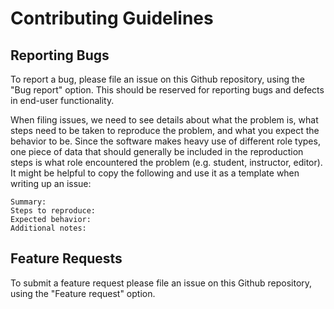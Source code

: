 # Contributing Guidelines

## Reporting Bugs

To report a bug, please file an issue on this Github repository, using the "Bug report" option. This should be reserved for reporting bugs and defects in end-user functionality.

When filing issues, we need to see details about what the problem is, what steps need to be taken to reproduce the problem, and what you expect the behavior to be. Since the software makes heavy use of different role types, one piece of data that should generally be included in the reproduction steps is what role encountered the problem (e.g. student, instructor, editor). It might be helpful to copy the following and use it as a template when writing up an issue:

```
Summary:
Steps to reproduce:
Expected behavior:
Additional notes:
```

## Feature Requests

To submit a feature request please file an issue on this Github repository, using the "Feature request" option.
